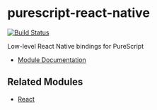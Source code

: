 # purescript-react-native

[![Build Status](https://travis-ci.org/arthur-xavier/purescript-react-native.svg?branch=master)](https://travis-ci.org/arthur-xavier/purescript-react-native)

Low-level React Native bindings for PureScript

- [Module Documentation](docs/)

## Related Modules
- [React](https://github.com/purescript-contrib/purescript-react)
